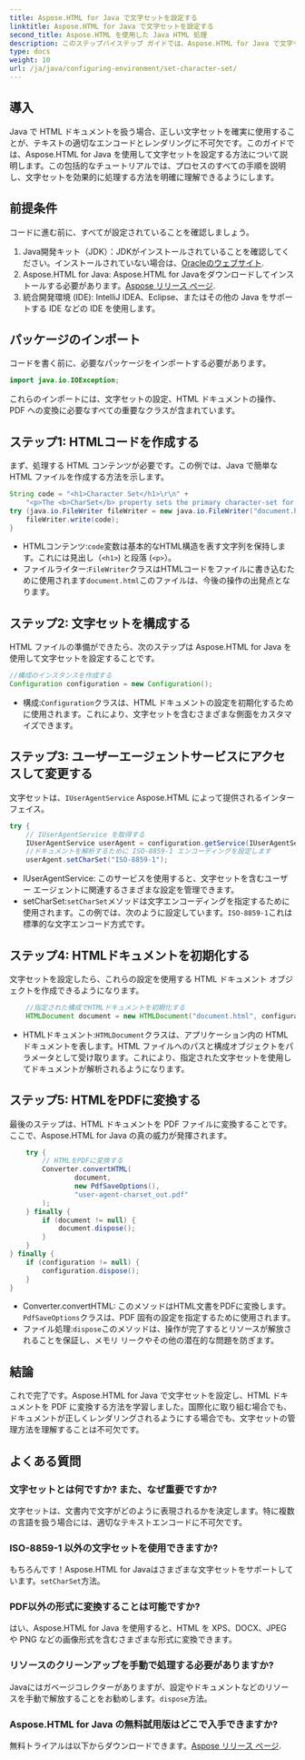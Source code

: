 ```yaml
---
title: Aspose.HTML for Java で文字セットを設定する
linktitle: Aspose.HTML for Java で文字セットを設定する
second_title: Aspose.HTML を使用した Java HTML 処理
description: このステップバイステップ ガイドでは、Aspose.HTML for Java で文字セットを設定し、HTML を PDF に変換する方法を学習します。適切なテキスト エンコードとレンダリングを確実に実行します。
type: docs
weight: 10
url: /ja/java/configuring-environment/set-character-set/
---
```

## 導入
Java で HTML ドキュメントを扱う場合、正しい文字セットを確実に使用することが、テキストの適切なエンコードとレンダリングに不可欠です。このガイドでは、Aspose.HTML for Java を使用して文字セットを設定する方法について説明します。この包括的なチュートリアルでは、プロセスのすべての手順を説明し、文字セットを効果的に処理する方法を明確に理解できるようにします。
## 前提条件
コードに進む前に、すべてが設定されていることを確認しましょう。
1.  Java開発キット（JDK）：JDKがインストールされていることを確認してください。インストールされていない場合は、[Oracleのウェブサイト](https://www.oracle.com/java/technologies/javase-downloads.html).
2.  Aspose.HTML for Java: Aspose.HTML for Javaをダウンロードしてインストールする必要があります。[Aspose リリース ページ](https://releases.aspose.com/html/java/).
3. 統合開発環境 (IDE): IntelliJ IDEA、Eclipse、またはその他の Java をサポートする IDE などの IDE を使用します。

## パッケージのインポート
コードを書く前に、必要なパッケージをインポートする必要があります。
```java
import java.io.IOException;
```
これらのインポートには、文字セットの設定、HTML ドキュメントの操作、PDF への変換に必要なすべての重要なクラスが含まれています。

## ステップ1: HTMLコードを作成する
まず、処理する HTML コンテンツが必要です。この例では、Java で簡単な HTML ファイルを作成する方法を示します。
```java
String code = "<h1>Character Set</h1>\r\n" +
    "<p>The <b>CharSet</b> property sets the primary character-set for a document.</p>\r\n";
try (java.io.FileWriter fileWriter = new java.io.FileWriter("document.html")) {
    fileWriter.write(code);
}
```

-  HTMLコンテンツ:`code`変数は基本的なHTML構造を表す文字列を保持します。これには見出し（`<h1>`) と段落 (`<p>`）。
- ファイルライター:`FileWriter`クラスはHTMLコードをファイルに書き込むために使用されます`document.html`このファイルは、今後の操作の出発点となります。
## ステップ2: 文字セットを構成する
HTML ファイルの準備ができたら、次のステップは Aspose.HTML for Java を使用して文字セットを設定することです。
```java
//構成のインスタンスを作成する
Configuration configuration = new Configuration();
```

- 構成:`Configuration`クラスは、HTML ドキュメントの設定を初期化するために使用されます。これにより、文字セットを含むさまざまな側面をカスタマイズできます。
## ステップ3: ユーザーエージェントサービスにアクセスして変更する
文字セットは、`IUserAgentService` Aspose.HTML によって提供されるインターフェイス。

```java
try {
    // IUserAgentService を取得する
    IUserAgentService userAgent = configuration.getService(IUserAgentService.class);
    //ドキュメントを解析するために ISO-8859-1 エンコーディングを設定します
    userAgent.setCharSet("ISO-8859-1");
```

- IUserAgentService: このサービスを使用すると、文字セットを含むユーザー エージェントに関連するさまざまな設定を管理できます。
-  setCharSet:`setCharSet`メソッドは文字エンコーディングを指定するために使用されます。この例では、次のように設定しています。`ISO-8859-1`これは標準的な文字エンコード方式です。
## ステップ4: HTMLドキュメントを初期化する
文字セットを設定したら、これらの設定を使用する HTML ドキュメント オブジェクトを作成できるようになります。

```java
    //指定された構成でHTMLドキュメントを初期化する
    HTMLDocument document = new HTMLDocument("document.html", configuration);
```

- HTMLドキュメント:`HTMLDocument`クラスは、アプリケーション内の HTML ドキュメントを表します。HTML ファイルへのパスと構成オブジェクトをパラメータとして受け取ります。これにより、指定された文字セットを使用してドキュメントが解析されるようになります。
## ステップ5: HTMLをPDFに変換する
最後のステップは、HTML ドキュメントを PDF ファイルに変換することです。ここで、Aspose.HTML for Java の真の威力が発揮されます。

```java
    try {
        // HTMLをPDFに変換する
        Converter.convertHTML(
                document,
                new PdfSaveOptions(),
                "user-agent-charset_out.pdf"
        );
    } finally {
        if (document != null) {
            document.dispose();
        }
    }
} finally {
    if (configuration != null) {
        configuration.dispose();
    }
}
```

- Converter.convertHTML: このメソッドはHTML文書をPDFに変換します。`PdfSaveOptions`クラスは、PDF 固有の設定を指定するために使用されます。
- ファイル処理:`dispose`このメソッドは、操作が完了するとリソースが解放されることを保証し、メモリ リークやその他の潜在的な問題を防ぎます。

## 結論
これで完了です。Aspose.HTML for Java で文字セットを設定し、HTML ドキュメントを PDF に変換する方法を学習しました。国際化に取り組む場合でも、ドキュメントが正しくレンダリングされるようにする場合でも、文字セットの管理方法を理解することは不可欠です。

## よくある質問
### 文字セットとは何ですか? また、なぜ重要ですか?  
文字セットは、文書内で文字がどのように表現されるかを決定します。特に複数の言語を扱う場合には、適切なテキストエンコードに不可欠です。
### ISO-8859-1 以外の文字セットを使用できますか?  
もちろんです！Aspose.HTML for Javaはさまざまな文字セットをサポートしています。`setCharSet`方法。
### PDF以外の形式に変換することは可能ですか?  
はい、Aspose.HTML for Java を使用すると、HTML を XPS、DOCX、JPEG や PNG などの画像形式を含むさまざまな形式に変換できます。
### リソースのクリーンアップを手動で処理する必要がありますか?  
 Javaにはガベージコレクターがありますが、設定やドキュメントなどのリソースを手動で解放することをお勧めします。`dispose`方法。
### Aspose.HTML for Java の無料試用版はどこで入手できますか?  
無料トライアルは以下からダウンロードできます。[Aspose リリース ページ](https://releases.aspose.com/).